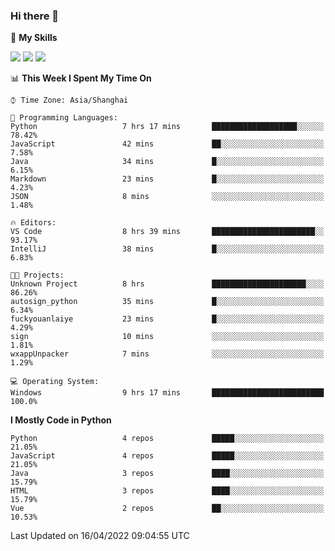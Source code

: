 ### Hi there 👋

🌟 **My Skills**

![](https://img.shields.io/badge/-Python-3e74a2?style=flat-square&logo=Python&logoColor=fff)
![](https://img.shields.io/badge/-Linux-000000?style=flat-square&logo=Linux&logoColor=fff)
![](https://img.shields.io/badge/-Docker-2496ED?style=flat-square&logo=Docker&logoColor=fff)

<!--START_SECTION:waka-->
📊 **This Week I Spent My Time On** 

```text
⌚︎ Time Zone: Asia/Shanghai

💬 Programming Languages: 
Python                   7 hrs 17 mins       ███████████████████░░░░░░   78.42% 
JavaScript               42 mins             ██░░░░░░░░░░░░░░░░░░░░░░░   7.58% 
Java                     34 mins             █░░░░░░░░░░░░░░░░░░░░░░░░   6.15% 
Markdown                 23 mins             █░░░░░░░░░░░░░░░░░░░░░░░░   4.23% 
JSON                     8 mins              ░░░░░░░░░░░░░░░░░░░░░░░░░   1.48%

🔥 Editors: 
VS Code                  8 hrs 39 mins       ███████████████████████░░   93.17% 
IntelliJ                 38 mins             █░░░░░░░░░░░░░░░░░░░░░░░░   6.83%

🐱‍💻 Projects: 
Unknown Project          8 hrs               █████████████████████░░░░   86.26% 
autosign_python          35 mins             █░░░░░░░░░░░░░░░░░░░░░░░░   6.34% 
fuckyouanlaiye           23 mins             █░░░░░░░░░░░░░░░░░░░░░░░░   4.29% 
sign                     10 mins             ░░░░░░░░░░░░░░░░░░░░░░░░░   1.81% 
wxappUnpacker            7 mins              ░░░░░░░░░░░░░░░░░░░░░░░░░   1.29%

💻 Operating System: 
Windows                  9 hrs 17 mins       █████████████████████████   100.0%

```

**I Mostly Code in Python** 

```text
Python                   4 repos             █████░░░░░░░░░░░░░░░░░░░░   21.05% 
JavaScript               4 repos             █████░░░░░░░░░░░░░░░░░░░░   21.05% 
Java                     3 repos             ████░░░░░░░░░░░░░░░░░░░░░   15.79% 
HTML                     3 repos             ████░░░░░░░░░░░░░░░░░░░░░   15.79% 
Vue                      2 repos             ██░░░░░░░░░░░░░░░░░░░░░░░   10.53%

```



 Last Updated on 16/04/2022 09:04:55 UTC
<!--END_SECTION:waka-->


<!--
**Shigure19/Shigure19** is a ✨ _special_ ✨ repository because its `README.md` (this file) appears on your GitHub profile.

Here are some ideas to get you started:

- 🔭 I’m currently working on ...
- 🌱 I’m currently learning ...
- 👯 I’m looking to collaborate on ...
- 🤔 I’m looking for help with ...
- 💬 Ask me about ...
- 📫 How to reach me: ...
- 😄 Pronouns: ...
- ⚡ Fun fact: ...
-->
